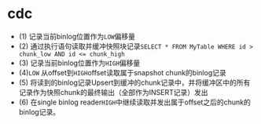 # cdc

- (1) 记录当前binlog位置作为`LOW`偏移量
- (2) 通过执行语句读取并缓冲快照块记录`SELECT * FROM MyTable WHERE id > chunk_low AND id <= chunk_high`
- (3) 记录当前binlog位置作为`HIGH`偏移量
- (4)`LOW` 从offset到`HIGH`offset读取属于snapshot chunk的binlog记录
- (5) 将读到的binlog记录Upsert到缓冲的chunk记录中，并将缓冲区中的所有记录作为快照chunk的最终输出（全部作为INSERT记录）发出
- (6) 在single binlog reader`HIGH`中继续读取并发出属于offset之后的chunk的binlog记录。

